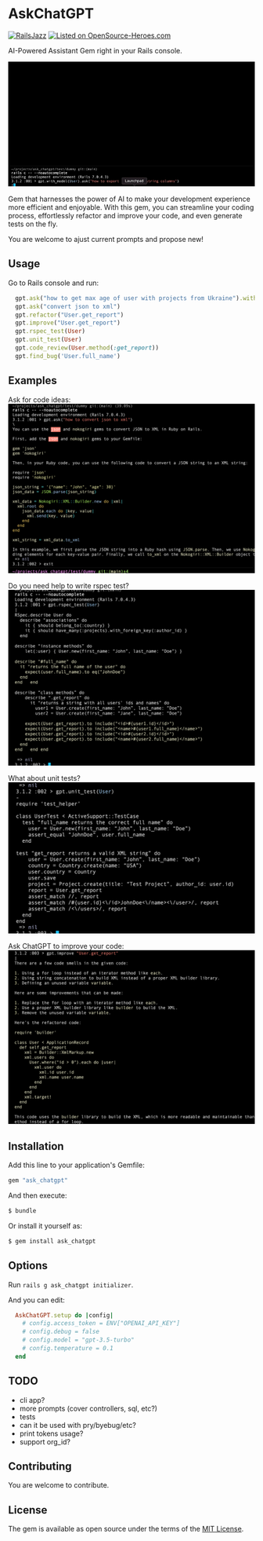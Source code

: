 # AskChatGPT

[![RailsJazz](https://github.com/igorkasyanchuk/rails_time_travel/blob/main/docs/my_other.svg?raw=true)](https://www.railsjazz.com)
[![Listed on OpenSource-Heroes.com](https://opensource-heroes.com/badge-v1.svg)](https://opensource-heroes.com/o/railsjazz)

AI-Powered Assistant Gem right in your Rails console.

![AskChatGPT](docs/gpt.gif)

Gem that harnesses the power of AI to make your development experience more efficient and enjoyable. With this gem, you can streamline your coding process, effortlessly refactor and improve your code, and even generate tests on the fly.

You are welcome to ajust current prompts and propose new!

## Usage

Go to Rails console and run:

```ruby
  gpt.ask("how to get max age of user with projects from Ukraine").with_model(User, Project, Country)
  gpt.ask("convert json to xml")
  gpt.refactor("User.get_report")
  gpt.improve("User.get_report")
  gpt.rspec_test(User)
  gpt.unit_test(User)
  gpt.code_review(User.method(:get_report))
  gpt.find_bug('User.full_name')
```

## Examples

Ask for code ideas:
![AskChatGPT](docs/gpt1.png)

Do you need help to write rspec test?
![AskChatGPT](docs/gpt2.png)

What about unit tests?
![AskChatGPT](docs/gpt3.png)

Ask ChatGPT to improve your code:
![AskChatGPT](docs/gpt4.png)

## Installation

Add this line to your application's Gemfile:

```ruby
gem "ask_chatgpt"
```

And then execute:
```bash
$ bundle
```

Or install it yourself as:
```bash
$ gem install ask_chatgpt
```

## Options

Run `rails g ask_chatgpt initializer`.

And you can edit:

```ruby
  AskChatGPT.setup do |config|
    # config.access_token = ENV["OPENAI_API_KEY"]
    # config.debug = false
    # config.model = "gpt-3.5-turbo"
    # config.temperature = 0.1
  end
```

## TODO

- cli app?
- more prompts (cover controllers, sql, etc?)
- tests
- can it be used with pry/byebug/etc?
- print tokens usage?
- support org_id?

## Contributing

You are welcome to contribute.

## License

The gem is available as open source under the terms of the [MIT License](https://opensource.org/licenses/MIT).
